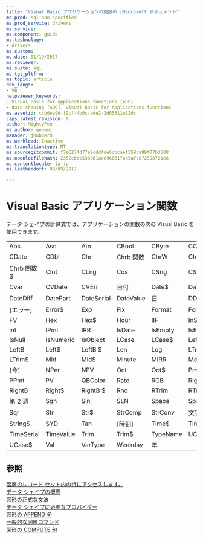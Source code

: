 ```yaml
---
title: "Visual Basic アプリケーションの関数の |Microsoft ドキュメント"
ms.prod: sql-non-specified
ms.prod_service: drivers
ms.service: 
ms.component: guide
ms.technology:
- drivers
ms.custom: 
ms.date: 01/19/2017
ms.reviewer: 
ms.suite: sql
ms.tgt_pltfrm: 
ms.topic: article
dev_langs:
- VB
helpviewer_keywords:
- Visual Basic for applications functions [ADO]
- data shaping [ADO], Visual Basic for Applications functions
ms.assetid: ccbdea9d-f9cf-4b0c-ade2-2d65311e12dc
caps.latest.revision: 9
author: MightyPen
ms.author: genemi
manager: jhubbard
ms.workload: Inactive
ms.translationtype: MT
ms.sourcegitcommit: f7e6274d77a9cdd4de6cbcaef559ca99f77b3608
ms.openlocfilehash: 2352c6de536981aee960617ad5afc8f2598721e6
ms.contentlocale: ja-jp
ms.lasthandoff: 09/09/2017

---
```

# <a name="visual-basic-for-applications-functions"></a>Visual Basic アプリケーション関数
データ シェイプの計算式では、アプリケーションの関数の次の Visual Basic を使用できます。  
  
|||||||  
|-|-|-|-|-|-|  
|Abs|Asc|Atn|CBool|CByte|CCur|  
|CDate|CDbl|Chr|Chrb 関数|ChrW|Chr$|  
|Chrb 関数 $|CInt|CLng|Cos|CSng|CStr|  
|Cvar|CVDate|CVErr|日付|Date$|DateAdd|  
|DateDiff|DatePart|DateSerial|DateValue|日|DDB|  
|[エラー]|Error$|Exp|Fix|Format|Format$|  
|FV|Hex|Hex$|Hour|IIF|InStr|  
|int|IPmt|IRR|IsDate|IsEmpty|IsError|  
|IsNull|IsNumeric|IsObject|LCase|LCase$|Left|  
|LeftB|Left$|LeftB $|Len|Log|LTrim|  
|LTrim$|Mid|Mid$|Minute|MIRR|Month|  
|[今]|NPer|NPV|Oct|Oct$|Pmt|  
|PPmt|PV|QBColor|Rate|RGB|Right|  
|RightB|Right$|RightB $|Rnd|RTrim|RTrim $|  
|第 2 週|Sgn|Sin|SLN|Space|Space$|  
|Sqr|Str|Str$|StrComp|StrConv|文字列|  
|String$|SYD|Tan|[時刻]|Time$|Timer|  
|TimeSerial|TimeValue|Trim|Trim$|TypeName|UCase|  
|UCase$|Val|VarType|Weekday|年||  
  
## <a name="see-also"></a>参照  
 [階層のレコード セット内の行にアクセスします。](../../../ado/guide/data/accessing-rows-in-a-hierarchical-recordset.md)   
 [データ シェイプの概要](../../../ado/guide/data/data-shaping-overview.md)   
 [図形の正式な文法](../../../ado/guide/data/formal-shape-grammar.md)   
 [データ シェイプに必要なプロバイダー](../../../ado/guide/data/required-providers-for-data-shaping.md)   
 [図形の APPEND 句](../../../ado/guide/data/shape-append-clause.md)   
 [一般的な図形コマンド](../../../ado/guide/data/shape-commands-in-general.md)   
 [図形の COMPUTE 句](../../../ado/guide/data/shape-compute-clause.md)

